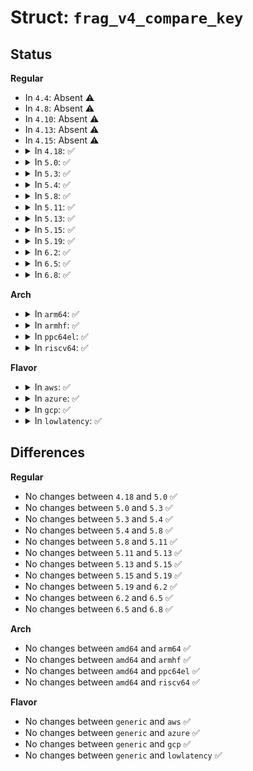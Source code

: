 # Struct: <code>frag_v4_compare_key</code>

## Status
<b>Regular</b>
<ul>
<li>
In <code>4.4</code>: Absent ⚠️
</li>
<li>
In <code>4.8</code>: Absent ⚠️
</li>
<li>
In <code>4.10</code>: Absent ⚠️
</li>
<li>
In <code>4.13</code>: Absent ⚠️
</li>
<li>
In <code>4.15</code>: Absent ⚠️
</li>
<li>
<details>
<summary>In <code>4.18</code>: ✅</summary>

```c
struct frag_v4_compare_key {
    __be32 saddr;
    __be32 daddr;
    u32 user;
    u32 vif;
    __be16 id;
    u16 protocol;
};
```
</details>
</li>
<li>
<details>
<summary>In <code>5.0</code>: ✅</summary>

```c
struct frag_v4_compare_key {
    __be32 saddr;
    __be32 daddr;
    u32 user;
    u32 vif;
    __be16 id;
    u16 protocol;
};
```
</details>
</li>
<li>
<details>
<summary>In <code>5.3</code>: ✅</summary>

```c
struct frag_v4_compare_key {
    __be32 saddr;
    __be32 daddr;
    u32 user;
    u32 vif;
    __be16 id;
    u16 protocol;
};
```
</details>
</li>
<li>
<details>
<summary>In <code>5.4</code>: ✅</summary>

```c
struct frag_v4_compare_key {
    __be32 saddr;
    __be32 daddr;
    u32 user;
    u32 vif;
    __be16 id;
    u16 protocol;
};
```
</details>
</li>
<li>
<details>
<summary>In <code>5.8</code>: ✅</summary>

```c
struct frag_v4_compare_key {
    __be32 saddr;
    __be32 daddr;
    u32 user;
    u32 vif;
    __be16 id;
    u16 protocol;
};
```
</details>
</li>
<li>
<details>
<summary>In <code>5.11</code>: ✅</summary>

```c
struct frag_v4_compare_key {
    __be32 saddr;
    __be32 daddr;
    u32 user;
    u32 vif;
    __be16 id;
    u16 protocol;
};
```
</details>
</li>
<li>
<details>
<summary>In <code>5.13</code>: ✅</summary>

```c
struct frag_v4_compare_key {
    __be32 saddr;
    __be32 daddr;
    u32 user;
    u32 vif;
    __be16 id;
    u16 protocol;
};
```
</details>
</li>
<li>
<details>
<summary>In <code>5.15</code>: ✅</summary>

```c
struct frag_v4_compare_key {
    __be32 saddr;
    __be32 daddr;
    u32 user;
    u32 vif;
    __be16 id;
    u16 protocol;
};
```
</details>
</li>
<li>
<details>
<summary>In <code>5.19</code>: ✅</summary>

```c
struct frag_v4_compare_key {
    __be32 saddr;
    __be32 daddr;
    u32 user;
    u32 vif;
    __be16 id;
    u16 protocol;
};
```
</details>
</li>
<li>
<details>
<summary>In <code>6.2</code>: ✅</summary>

```c
struct frag_v4_compare_key {
    __be32 saddr;
    __be32 daddr;
    u32 user;
    u32 vif;
    __be16 id;
    u16 protocol;
};
```
</details>
</li>
<li>
<details>
<summary>In <code>6.5</code>: ✅</summary>

```c
struct frag_v4_compare_key {
    __be32 saddr;
    __be32 daddr;
    u32 user;
    u32 vif;
    __be16 id;
    u16 protocol;
};
```
</details>
</li>
<li>
<details>
<summary>In <code>6.8</code>: ✅</summary>

```c
struct frag_v4_compare_key {
    __be32 saddr;
    __be32 daddr;
    u32 user;
    u32 vif;
    __be16 id;
    u16 protocol;
};
```
</details>
</li>
</ul>
<b>Arch</b>
<ul>
<li>
<details>
<summary>In <code>arm64</code>: ✅</summary>

```c
struct frag_v4_compare_key {
    __be32 saddr;
    __be32 daddr;
    u32 user;
    u32 vif;
    __be16 id;
    u16 protocol;
};
```
</details>
</li>
<li>
<details>
<summary>In <code>armhf</code>: ✅</summary>

```c
struct frag_v4_compare_key {
    __be32 saddr;
    __be32 daddr;
    u32 user;
    u32 vif;
    __be16 id;
    u16 protocol;
};
```
</details>
</li>
<li>
<details>
<summary>In <code>ppc64el</code>: ✅</summary>

```c
struct frag_v4_compare_key {
    __be32 saddr;
    __be32 daddr;
    u32 user;
    u32 vif;
    __be16 id;
    u16 protocol;
};
```
</details>
</li>
<li>
<details>
<summary>In <code>riscv64</code>: ✅</summary>

```c
struct frag_v4_compare_key {
    __be32 saddr;
    __be32 daddr;
    u32 user;
    u32 vif;
    __be16 id;
    u16 protocol;
};
```
</details>
</li>
</ul>
<b>Flavor</b>
<ul>
<li>
<details>
<summary>In <code>aws</code>: ✅</summary>

```c
struct frag_v4_compare_key {
    __be32 saddr;
    __be32 daddr;
    u32 user;
    u32 vif;
    __be16 id;
    u16 protocol;
};
```
</details>
</li>
<li>
<details>
<summary>In <code>azure</code>: ✅</summary>

```c
struct frag_v4_compare_key {
    __be32 saddr;
    __be32 daddr;
    u32 user;
    u32 vif;
    __be16 id;
    u16 protocol;
};
```
</details>
</li>
<li>
<details>
<summary>In <code>gcp</code>: ✅</summary>

```c
struct frag_v4_compare_key {
    __be32 saddr;
    __be32 daddr;
    u32 user;
    u32 vif;
    __be16 id;
    u16 protocol;
};
```
</details>
</li>
<li>
<details>
<summary>In <code>lowlatency</code>: ✅</summary>

```c
struct frag_v4_compare_key {
    __be32 saddr;
    __be32 daddr;
    u32 user;
    u32 vif;
    __be16 id;
    u16 protocol;
};
```
</details>
</li>
</ul>

## Differences
<b>Regular</b>
<ul>
<li>
No changes between <code>4.18</code> and <code>5.0</code> ✅
</li>
<li>
No changes between <code>5.0</code> and <code>5.3</code> ✅
</li>
<li>
No changes between <code>5.3</code> and <code>5.4</code> ✅
</li>
<li>
No changes between <code>5.4</code> and <code>5.8</code> ✅
</li>
<li>
No changes between <code>5.8</code> and <code>5.11</code> ✅
</li>
<li>
No changes between <code>5.11</code> and <code>5.13</code> ✅
</li>
<li>
No changes between <code>5.13</code> and <code>5.15</code> ✅
</li>
<li>
No changes between <code>5.15</code> and <code>5.19</code> ✅
</li>
<li>
No changes between <code>5.19</code> and <code>6.2</code> ✅
</li>
<li>
No changes between <code>6.2</code> and <code>6.5</code> ✅
</li>
<li>
No changes between <code>6.5</code> and <code>6.8</code> ✅
</li>
</ul>
<b>Arch</b>
<ul>
<li>
No changes between <code>amd64</code> and <code>arm64</code> ✅
</li>
<li>
No changes between <code>amd64</code> and <code>armhf</code> ✅
</li>
<li>
No changes between <code>amd64</code> and <code>ppc64el</code> ✅
</li>
<li>
No changes between <code>amd64</code> and <code>riscv64</code> ✅
</li>
</ul>
<b>Flavor</b>
<ul>
<li>
No changes between <code>generic</code> and <code>aws</code> ✅
</li>
<li>
No changes between <code>generic</code> and <code>azure</code> ✅
</li>
<li>
No changes between <code>generic</code> and <code>gcp</code> ✅
</li>
<li>
No changes between <code>generic</code> and <code>lowlatency</code> ✅
</li>
</ul>
